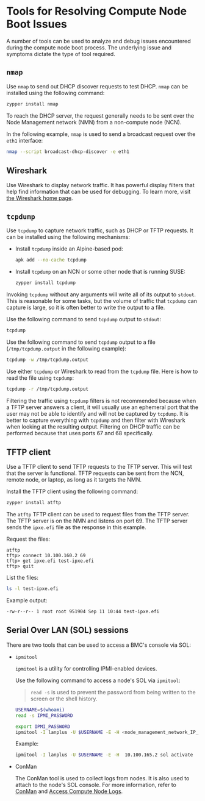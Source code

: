 # Tools for Resolving Compute Node Boot Issues

A number of tools can be used to analyze and debug issues encountered during the compute node boot process. The underlying issue and symptoms dictate the type of tool required.

## `nmap`

Use `nmap` to send out DHCP discover requests to test DHCP. `nmap` can be installed using the following command:

```bash
zypper install nmap
```

To reach the DHCP server, the request generally needs to be sent over the Node Management network \(NMN\) from a non-compute node \(NCN\).

In the following example, `nmap` is used to send a broadcast request over the `eth1` interface:

```bash
nmap --script broadcast-dhcp-discover -e eth1
```

## Wireshark

Use Wireshark to display network traffic. It has powerful display filters that help find information that can be used for debugging. To learn more, visit [the Wireshark home page](https://www.wireshark.org).

## `tcpdump`

Use `tcpdump` to capture network traffic, such as DHCP or TFTP requests. It can be installed using the following mechanisms:

- Install `tcpdump` inside an Alpine-based pod:

    ```bash
    apk add --no-cache tcpdump
    ```

- Install `tcpdump` on an NCN or some other node that is running SUSE:

    ```bash
    zypper install tcpdump
    ```

Invoking `tcpdump` without any arguments will write all of its output to `stdout`. This is reasonable for some tasks, but the volume of traffic that `tcpdump` can capture is
large, so it is often better to write the output to a file.

Use the following command to send `tcpdump` output to `stdout`:

```bash
tcpdump
```

Use the following command to send `tcpdump` output to a file (`/tmp/tcpdump.output` in the following example):

```bash
tcpdump -w /tmp/tcpdump.output
```

Use either `tcpdump` or Wireshark to read from the `tcpdump` file. Here is how to read the file using `tcpdump`:

```bash
tcpdump -r /tmp/tcpdump.output
```

Filtering the traffic using `tcpdump` filters is not recommended because when a TFTP server answers a client, it will usually use an ephemeral port that the user may not be able
to identify and will not be captured by `tcpdump`. It is better to capture everything with `tcpdump` and then filter with Wireshark when looking at the resulting output.
Filtering on DHCP traffic can be performed because that uses ports 67 and 68 specifically.

## TFTP client

Use a TFTP client to send TFTP requests to the TFTP server. This will test that the server is functional. TFTP requests can be sent from the NCN, remote node, or laptop, as
long as it targets the NMN.

Install the TFTP client using the following command:

```bash
zypper install atftp
```

The `atftp` TFTP client can be used to request files from the TFTP server. The TFTP server is on the NMN and listens on port 69. The TFTP server sends the `ipxe.efi` file as the
response in this example.

Request the files:

```console
atftp
tftp> connect 10.100.160.2 69
tftp> get ipxe.efi test-ipxe.efi
tftp> quit
```

List the files:

```bash
ls -l test-ipxe.efi
```

Example output:

```text
-rw-r--r-- 1 root root 951904 Sep 11 10:44 test-ipxe.efi
```

## Serial Over LAN \(SOL\) sessions

There are two tools that can be used to access a BMC's console via SOL:

- `ipmitool`

    `ipmitool` is a utility for controlling IPMI-enabled devices.

    Use the following command to access a node's SOL via `ipmitool`:

    > `read -s` is used to prevent the password from being written to the screen or the shell history.

    ```bash
    USERNAME=$(whoami)
    read -s IPMI_PASSWORD
    ```

    ```bash
    export IPMI_PASSWORD
    ipmitool -I lanplus -U $USERNAME -E -H <node_management_network_IP_address_of_node> sol activate
    ```

    Example:

    ```bash
    ipmitool -I lanplus -U $USERNAME -E -H  10.100.165.2 sol activate
    ```

- ConMan

    The ConMan tool is used to collect logs from nodes. It is also used to attach to the node's SOL console. For more information, refer to [ConMan](../conman/ConMan.md)
    and [Access Compute Node Logs](../conman/Access_Compute_Node_Logs.md).
